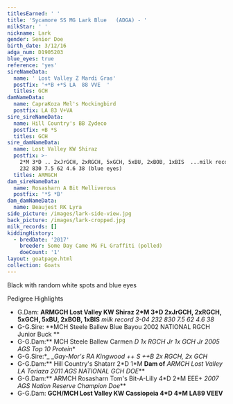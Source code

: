 ```yaml
---
titlesEarned: ' '
title: 'Sycamore SS MG Lark Blue   (ADGA) - '
milkStar: ' '
nickname: Lark
gender: Senior Doe
birth_date: 3/12/16
adga_num: D1905203
blue_eyes: true
reference: 'yes'
sireNameData:
  name: ' Lost Valley Z Mardi Gras'
  postfix: '+*B +*S LA  88 VVE  '
  titles: GCH
damNameData:
  name: CapraKoza Mel's Mockingbird
  postfix: LA 83 V+VA
sire_sireNameData:
  name: Hill Country's BB Zydeco
  postfix: +B *S
  titles: GCH
sire_damNameData:
  name: Lost Valley KW Shiraz
  postfix: >-
    2*M 3*D .. 2xJrGCH, 2xRGCH, 5xGCH, 5xBU, 2xBOB, 1xBIS  ...milk record 3-04
    232 830 7.5 62 4.6 38 (blue eyes)
  titles: ARMGCH
dam_sireNameData:
  name: Rosasharn A Bit Melliverous
  postfix: '*S *B'
dam_damNameData:
  name: Beaujest RK Lyra
side_picture: /images/lark-side-view.jpg
back_picture: /images/lark-cropped.jpg
milk_records: []
kiddingHistory:
  - bredDate: '2017'
    breeder: Some Day Came MG FL Graffiti (polled)
    doeCount: '1'
layout: goatpage.html
collection: Goats
---
```

Black with random white spots and blue eyes

Pedigree Highlights

* G.Dam: **ARMGCH Lost Valley KW Shiraz 2\*M 3\*D 2xJrGCH, 2xRGCH, 5xGCH, 5xBU, 2xBOB, 1xBIS**  _milk record  3-04 232 830 7.5 62 4.6 38_ 
* G-G.Sire: **MCH Steele Ballew Blue Bayou 2002 NATIONAL RGCH Junior Buck **
* G-G.Dam:** MCH Steele Ballew Carmen *D 1x RGCH Jr 1x GCH Jr _2005 AGS Top 10 Protein_**
* G-G.Sire:**_ _Gay-Mor's RA Kingwood ++ *S ++B 2x RGCH, 2x GCH**
* G-G.Dam:** Hill Country's Shatarr 2\*D 1\*M **Dam of** _ARMCH Lost Valley LA Toriaza  2011 AGS NATIONAL GCH DOE_**
* G-G.Dam:** ARMCH Rosasharn Tom's Bit-A-Lilly 4\*D 2\*M EEE+ _2007 AGS Nation Reserve Champion Doe_**
* G-G.Dam: **GCH/MCH Lost Valley KW Cassiopeia  4\*D 4\*M LA89 VEEV**
